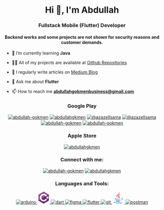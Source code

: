 <h1 align="center">Hi 👋, I'm Abdullah</h1>
<h3 align="center">Fullstack Mobile (Flutter) Developer</h3>
<h4 align="center">Backend works and some projects are not shown for security reasons and customer demands.</h4>

- 🌱 I’m currently learning **Java**

- 👨‍💻 All of my projects are available at [Github Repositories](https://github.com/AzazelSensei?tab=repositories)

- 📝 I regularly write articles on [Medium Blog](https://medium.com/@azazellsama)

- 💬 Ask me about **Flutter**

- 📫 How to reach me **abdullahgokmenbusiness@gmail.com**

<h3 align="center">Google Play</h3>
<p align="center">
<a href="https://play.google.com/store/apps/details?id=com.pv.solar.solution" target="blank"><img align="center" src="https://play-lh.googleusercontent.com/I-fANXXgwuU70hH7uG8uchFe62WeBnnzNCuCPgk4Rhj7fYZMCSgWRy8sBDCsMAgIJ4A=s256" alt="abdullah-gokmen" height="40" width="40" /></a>
<a href="https://play.google.com/store/apps/details?id=com.ethereal.ttercume.app" target="blank"><img align="center" src="https://play-lh.googleusercontent.com/WRcIbu_mRQY3s8I8sL5uc-y2ap7v6zZCtc1zvt0GmGSTeUYgfB_5EfMcAKtfTPLzvWhY=s256" alt="abdullahgkmen" height="40" width="40" /></a>
<a href="https://play.google.com/store/apps/details?id=io.crossp.qrscanner" target="blank"><img align="center" src="https://play-lh.googleusercontent.com/slJDvH8pA9sSxrZX53PWNQXE9Se3E8Re0aon8np37LsF8vdksD5qKhcu3P1an0IefQ=s256" alt="@azazellsama" height="40" width="40" /></a>
<a href="https://play.google.com/store/apps/details?id=com.crosspsoftware.privatenotes" target="blank"><img align="center" src="https://play-lh.googleusercontent.com/vSLRP8ybm7eRckaiF9_sImG5W82u7KQ2WdfkkQ9759krvB4PGXx814aJrnWRmbeYOyY=s256" alt="@azazellsama" height="40" width="40" /></a>
<a href="https://play.google.com/store/apps/details?id=com.crossp.gastroblue" target="blank"><img align="center" src="https://lh3.googleusercontent.com/f8VLarp22jG--HB9FDy6OvCoMe5vWfC2c8CIR_w5can9VT4x4mF2Bgsz2DG0OEn4vTs" alt="abdullah-gokmen" height="40" width="40" /></a>
<a href="https://play.google.com/store/apps/details?id=io.wadaa" target="blank"><img align="center" src="https://play-lh.googleusercontent.com/wIKNelbhi2jHKpekiLvtchxvzLKgELA0TTLZgOcftro3oeissHZMdj3IxzpSqaYHK-0=w240-h480-rw" alt="abdullah-gokmen" height="40" width="40" /></a>
</p>

<h3 align="center">Apple Store</h3>
<p align="center">
<a href="https://apps.apple.com/us/app/ttercüme/id6446292090" target="blank"><img align="center" src="https://play-lh.googleusercontent.com/WRcIbu_mRQY3s8I8sL5uc-y2ap7v6zZCtc1zvt0GmGSTeUYgfB_5EfMcAKtfTPLzvWhY=s256" alt="abdullahgkmen" height="40" width="40" /></a>
</p>


<h3 align="center">Connect with me:</h3>
<p align="center">
<a href="https://linkedin.com/in/abdullah-gokmen" target="blank"><img align="center" src="https://raw.githubusercontent.com/rahuldkjain/github-profile-readme-generator/master/src/images/icons/Social/linked-in-alt.svg" alt="abdullah-gokmen" height="30" width="40" /></a>
<a href="https://instagram.com/abdullahgkmen" target="blank"><img align="center" src="https://raw.githubusercontent.com/rahuldkjain/github-profile-readme-generator/master/src/images/icons/Social/instagram.svg" alt="abdullahgkmen" height="30" width="40" /></a>
</p>

<h3 align="center">Languages and Tools:</h3>
<p align="center"> <a href="https://www.arduino.cc/" target="_blank" rel="noreferrer"> <img src="https://cdn.worldvectorlogo.com/logos/arduino-1.svg" alt="arduino" width="40" height="40"/> </a> <a href="https://www.w3schools.com/cs/" target="_blank" rel="noreferrer"> <img src="https://raw.githubusercontent.com/devicons/devicon/master/icons/csharp/csharp-original.svg" alt="csharp" width="40" height="40"/> </a> <a href="https://dart.dev" target="_blank" rel="noreferrer"> <img src="https://www.vectorlogo.zone/logos/dartlang/dartlang-icon.svg" alt="dart" width="40" height="40"/> </a> <a href="https://www.figma.com/" target="_blank" rel="noreferrer"> <img src="https://www.vectorlogo.zone/logos/figma/figma-icon.svg" alt="figma" width="40" height="40"/> </a> <a href="https://flutter.dev" target="_blank" rel="noreferrer"> <img src="https://www.vectorlogo.zone/logos/flutterio/flutterio-icon.svg" alt="flutter" width="40" height="40"/> </a> <a href="https://git-scm.com/" target="_blank" rel="noreferrer"> <img src="https://www.vectorlogo.zone/logos/git-scm/git-scm-icon.svg" alt="git" width="40" height="40"/> </a> <a href="https://www.java.com" target="_blank" rel="noreferrer"> <img src="https://raw.githubusercontent.com/devicons/devicon/master/icons/java/java-original.svg" alt="java" width="40" height="40"/> </a> <a href="https://postman.com" target="_blank" rel="noreferrer"> <img src="https://www.vectorlogo.zone/logos/getpostman/getpostman-icon.svg" alt="postman" width="40" height="40"/> </a> <a href="https://spring.io/" target="_blank" rel="noreferrer"></a> </p>

